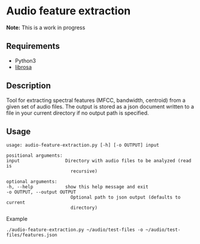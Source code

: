 Audio feature extraction
========================

**Note:** This is a work in progress

Requirements
------------

* Python3
* [librosa](https://github.com/librosa/librosa)

Description
-----------

Tool for extracting spectral features (MFCC, bandwidth, centroid) from a given set of audio files.
The output is stored as a json document written to a file in your current directory if no output path is specified.

Usage
-----

    usage: audio-feature-extraction.py [-h] [-o OUTPUT] input

    positional arguments:
    input                 Directory with audio files to be analyzed (read is
                            recursive)

    optional arguments:
    -h, --help            show this help message and exit
    -o OUTPUT, --output OUTPUT
                            Optional path to json output (defaults to current
                            directory)

Example

    ./audio-feature-extraction.py ~/audio/test-files -o ~/audio/test-files/features.json
